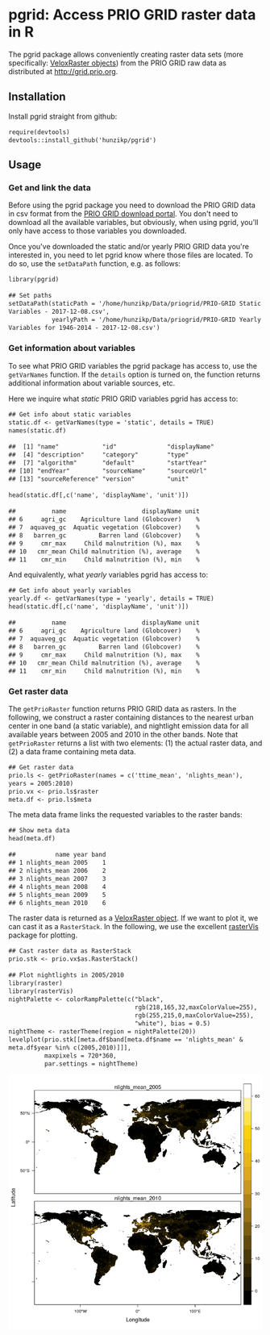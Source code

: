 pgrid: Access PRIO GRID raster data in R
========================================

The pgrid package allows conveniently creating raster data sets (more
specifically: [VeloxRaster objects](https://github.com/hunzikp/velox))
from the PRIO GRID raw data as distributed at <http://grid.prio.org>.

Installation
------------

Install pgrid straight from github:

    require(devtools)
    devtools::install_github('hunzikp/pgrid')

Usage
-----

### Get and link the data

Before using the pgrid package you need to download the PRIO GRID data
in csv format from the [PRIO GRID download
portal](http://grid.prio.org/#/download). You don't need to download all
the available variables, but obviously, when using pgrid, you'll only
have access to those variables you downloaded.

Once you've downloaded the static and/or yearly PRIO GRID data you're
interested in, you need to let pgrid know where those files are located.
To do so, use the `setDataPath` function, e.g. as follows:

    library(pgrid)

    ## Set paths
    setDataPath(staticPath = '/home/hunzikp/Data/priogrid/PRIO-GRID Static Variables - 2017-12-08.csv',
                yearlyPath = '/home/hunzikp/Data/priogrid/PRIO-GRID Yearly Variables for 1946-2014 - 2017-12-08.csv')

### Get information about variables

To see what PRIO GRID variables the pgrid package has access to, use the
`getVarNames` function. If the `details` option is turned on, the
function returns additional information about variable sources, etc.

Here we inquire what *static* PRIO GRID variables pgrid has access to:

    ## Get info about static variables
    static.df <- getVarNames(type = 'static', details = TRUE)
    names(static.df)

    ##  [1] "name"            "id"              "displayName"    
    ##  [4] "description"     "category"        "type"           
    ##  [7] "algorithm"       "default"         "startYear"      
    ## [10] "endYear"         "sourceName"      "sourceUrl"      
    ## [13] "sourceReference" "version"         "unit"

    head(static.df[,c('name', 'displayName', 'unit')])

    ##          name                     displayName unit
    ## 6     agri_gc    Agriculture land (Globcover)    %
    ## 7  aquaveg_gc  Aquatic vegetation (Globcover)    %
    ## 8   barren_gc         Barren land (Globcover)    %
    ## 9     cmr_max     Child malnutrition (%), max    %
    ## 10   cmr_mean Child malnutrition (%), average    %
    ## 11    cmr_min     Child malnutrition (%), min    %

And equivalently, what *yearly* variables pgrid has access to:

    ## Get info about yearly variables
    yearly.df <- getVarNames(type = 'yearly', details = TRUE)
    head(static.df[,c('name', 'displayName', 'unit')])

    ##          name                     displayName unit
    ## 6     agri_gc    Agriculture land (Globcover)    %
    ## 7  aquaveg_gc  Aquatic vegetation (Globcover)    %
    ## 8   barren_gc         Barren land (Globcover)    %
    ## 9     cmr_max     Child malnutrition (%), max    %
    ## 10   cmr_mean Child malnutrition (%), average    %
    ## 11    cmr_min     Child malnutrition (%), min    %

### Get raster data

The `getPrioRaster` function returns PRIO GRID data as rasters. In the
following, we construct a raster containing distances to the nearest
urban center in one band (a static variable), and nightlight emission
data for all available years between 2005 and 2010 in the other bands.
Note that `getPrioRaster` returns a list with two elements: (1) the
actual raster data, and (2) a data frame containing meta data.

    ## Get raster data
    prio.ls <- getPrioRaster(names = c('ttime_mean', 'nlights_mean'), years = 2005:2010)
    prio.vx <- prio.ls$raster
    meta.df <- prio.ls$meta

The meta data frame links the requested variables to the raster bands:

    ## Show meta data
    head(meta.df)

    ##           name year band
    ## 1 nlights_mean 2005    1
    ## 2 nlights_mean 2006    2
    ## 3 nlights_mean 2007    3
    ## 4 nlights_mean 2008    4
    ## 5 nlights_mean 2009    5
    ## 6 nlights_mean 2010    6

The raster data is returned as a [VeloxRaster
object](https://github.com/hunzikp/velox). If we want to plot it, we can
cast it as a `RasterStack`. In the following, we use the excellent
[rasterVis](https://oscarperpinan.github.io/rastervis/) package for
plotting.

    ## Cast raster data as RasterStack
    prio.stk <- prio.vx$as.RasterStack()

    ## Plot nightlights in 2005/2010
    library(raster)
    library(rasterVis)
    nightPalette <- colorRampPalette(c("black", 
                                       rgb(218,165,32,maxColorValue=255), 
                                       rgb(255,215,0,maxColorValue=255), 
                                       "white"), bias = 0.5)
    nightTheme <- rasterTheme(region = nightPalette(20))
    levelplot(prio.stk[[meta.df$band[meta.df$name == 'nlights_mean' & meta.df$year %in% c(2005,2010)]]], 
              maxpixels = 720*360, 
              par.settings = nightTheme)

![](README_files/figure-markdown_strict/unnamed-chunk-7-1.png)

